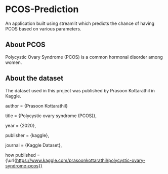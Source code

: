 # PCOS-Prediction

An application built using streamlit which predicts the chance of having PCOS based on various parameters.

## About PCOS
Polycystic Ovary Syndrome (PCOS) is a common hormonal disorder among women.

## About the dataset
The dataset used in this project was published by Prasoon Kottarathil in Kaggle.

author = {Prasoon Kottarathil}

title = {Polycystic ovary syndrome (PCOS)},

year = {2020},

publisher = {kaggle},

journal = {Kaggle Dataset},

how published = {\url{https://www.kaggle.com/prasoonkottarathil/polycystic-ovary-syndrome-pcos}}
